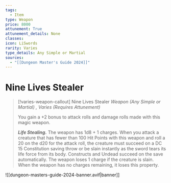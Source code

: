 ```yaml
---
tags:
  - Item
type: Weapon
price: 8000
attunement: True
attunement_details: None
classes:
icon: LiSwords
rarity: Varies
type_details: Any Simple or Martial
sources: 
  - "[[Dungeon Master's Guide 2024]]"
---
```

# Nine Lives Stealer
>[!varies-weapon-callout] Nine Lives Stealer
>_Weapon (Any Simple or Martial) , Varies (Requires Attunement)_
>
>You gain a +2 bonus to attack rolls and damage rolls made with this magic weapon.
>
>**_Life Stealing._** The weapon has 1d8 + 1 charges. When you attack a creature that has fewer than 100 Hit Points with this weapon and roll a 20 on the d20 for the attack roll, the creature must succeed on a DC 15 Constitution saving throw or be slain instantly as the sword tears its life force from its body. Constructs and Undead succeed on the save automatically. The weapon loses 1 charge if the creature is slain. When the weapon has no charges remaining, it loses this property.
>


![[dungeon-masters-guide-2024-banner.avif|banner]]